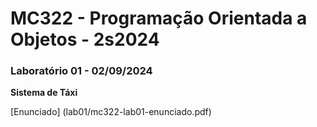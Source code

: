 # MC322 - Programação Orientada a Objetos - 2s2024

### Laboratório 01 - 02/09/2024
<b>Sistema de Táxi </b>

[Enunciado] (lab01/mc322-lab01-enunciado.pdf)
